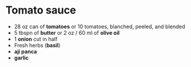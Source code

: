 # Tomato sauce

- 28 oz can of **tomatoes** or 10 tomatoes, blanched, peeled, and blended
- 5 tbspn of **butter** or 2 oz / 60 ml of **olive oil**
- 1 **onion** cut in half
- Fresh herbs (**basil**)
- **aji panca**
- **garlic**





